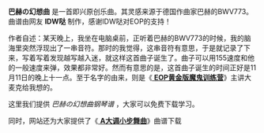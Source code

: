 

**巴赫の幻想曲** 是一首即兴原创乐曲。其灵感来源于德国作曲家巴赫的BWV773。曲谱由网友 **IDW哒** 制作，感谢IDW哒对EOP的支持！

作者自述：某天晚上，我坐在电脑桌前，正听着巴赫的BWV773的时候，我的脑海里突然浮现出了一串音符。那时的我觉得，这串音符有意思，于是就记录了下来，写着写着发现越写越入迷，就这样这首曲子诞生了。曲子可以用155速度和他的一般速度来弹，效果都非常好。然而有意思的是，这首曲子诞生的时间正好是11月11日的晚上十一点。至于名字的由来，则是《[
**EOP黄金版魔鬼训练营**](/Sale.html)》主讲大麦克给我想的。

这里我们提供 _巴赫の幻想曲钢琴谱_ ，大家可以免费下载学习。

同时，网站还为大家提供了《[ **A大调小步舞曲**](Music-12147-A大调小步舞曲-原创音乐.html "A大调小步舞曲")》曲谱下载

